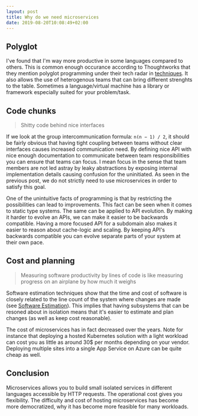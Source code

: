 ```yaml
---
layout: post
title: Why do we need microservices
date: 2019-08-20T10:08:49+02:00
---
```


## Polyglot

I've found that I'm way more productive in some languages compared to others. This is common enough occurance according to Thoughtworks that they mention polyglot programming under their tech radar in [techniques](https://www.thoughtworks.com/radar/techniques). It also allows the use of heterogenous teams that can bring different strenghts to the table. Sometimes a language/virtual machine has a library or framework especially suited for your problem/task.

## Code chunks

> Shitty code behind nice interfaces

If we look at the group intercommunication formula: `n(n − 1) / 2`, it should be fairly obvious that having tight coupling between teams without clear interfaces causes increased communication need. By defining nice API with nice enough documentation to communicate between team responsibilities you can ensure that teams can focus. I mean focus in the sense that team members are not led astray by leaky abstractions by exposing internal implementation details causing confusion for the uninitiated. As seen in the previous post, we do not strictly need to use microservices in order to satisfy this goal.

One of the unintuitive facts of programming is that by restricting the possibilities can lead to improvements. This fact can be seen when it comes to static type systems. The same can be applied to API evolution. By making it harder to evolve an APIs, we can make it easier to be backwards compatible. Having a more focused API for a subdomain also makes it easier to reason about cache-logic and scaling. By keeping API's backwards compatible you can evolve separate parts of your system at their own pace.

## Cost and planning

> Measuring software productivity by lines of code is like measuring progress on an airplane by how much it weighs

Software estimation techniques show that the time and cost of software is closely related to the line count of the system where changes are made (see [Software Estimation](https://www.goodreads.com/book/show/93891.Software_Estimation)). This implies that having subsystems that can be resoned about in isolation means that it's easier to estimate and plan changes (as well as keep cost reasonable).

The cost of microservices has in fact decreased over the years. Note for instance that deploying a hosted Kubernetes solution with a light workload can cost you as little as around 30$ per months depending on your vendor. Deploying multiple sites into a single App Service on Azure can be quite cheap as well.

## Conclusion

Microservices allows you to build small isolated services in different languages accessible by HTTP requests. The operational cost gives you flexibility. The difficulty and cost of hosting microservices has become more democratized, why it has become more feasible for many workloads.
